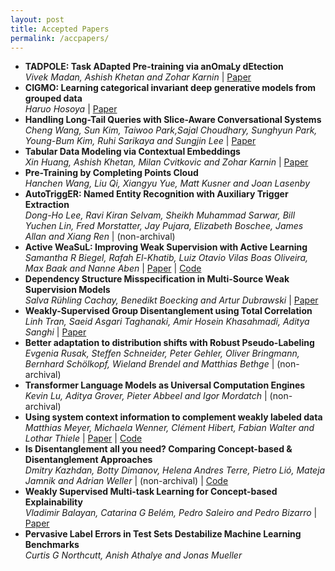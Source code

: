 ```yaml
---
layout: post
title: Accepted Papers
permalink: /accpapers/
---
```


- **TADPOLE: Task ADapted Pre-training via anOmaLy dEtection**<br>*Vivek Madan, Ashish Khetan and Zohar Karnin*
 | [Paper](/papers/3.pdf)
- **CIGMO: Learning categorical invariant deep generative models from grouped data**<br>*Haruo Hosoya*
 | [Paper](/papers/4.pdf)
- **Handling Long-Tail Queries with Slice-Aware Conversational Systems**<br>*Cheng Wang, Sun Kim, Taiwoo Park,Sajal Choudhary, Sunghyun Park, Young-Bum Kim, Ruhi Sarikaya and Sungjin Lee*
 | [Paper](/papers/6.pdf)
- **Tabular Data Modeling via Contextual Embeddings**<br>*Xin Huang, Ashish Khetan, Milan Cvitkovic and Zohar Karnin*
 | [Paper](/papers/7.pdf)
- **Pre-Training by Completing Points Cloud**<br>*Hanchen Wang, Liu Qi, Xiangyu Yue, Matt Kusner and Joan Lasenby*
- **AutoTriggER: Named Entity Recognition with Auxiliary Trigger Extraction**<br>*Dong-Ho Lee, Ravi Kiran Selvam, Sheikh Muhammad Sarwar, Bill Yuchen Lin, Fred Morstatter, Jay Pujara, Elizabeth Boschee, James Allan and Xiang Ren*
 | (non-archival) 
- **Active WeaSuL: Improving Weak Supervision with Active Learning**<br>*Samantha R Biegel, Rafah El-Khatib, Luiz Otavio Vilas Boas Oliveira, Max Baak and Nanne Aben*
 | [Paper](/papers/10.pdf) | [Code](https://github.com/SamanthaBiegel/ActiveWeaSuL)
- **Dependency Structure Misspecification in Multi-Source Weak Supervision Models**<br>*Salva Rühling Cachay, Benedikt Boecking and Artur Dubrawski*
 | [Paper](/papers/12.pdf)
- **Weakly-Supervised Group Disentanglement using Total Correlation**<br>*Linh Tran, Saeid Asgari Taghanaki, Amir Hosein Khasahmadi, Aditya Sanghi*
 | [Paper](/papers/13.pdf)
- **Better adaptation to distribution shifts with Robust Pseudo-Labeling**<br>*Evgenia Rusak, Steffen Schneider, Peter Gehler, Oliver Bringmann, Bernhard Schölkopf, Wieland Brendel and Matthias Bethge*
 | (non-archival) 
- **Transformer Language Models as Universal Computation Engines**<br>*Kevin Lu, Aditya Grover, Pieter Abbeel and Igor Mordatch*
 | (non-archival)
- **Using system context information to complement weakly labeled data**<br>*Matthias Meyer, Michaela Wenner, Clément Hibert, Fabian Walter and Lothar Thiele*
 | [Paper](/papers/22.pdf) | [Code](https://matthiasmeyer.xyz/system-context-info/)
- **Is Disentanglement all you need? Comparing Concept-based & Disentanglement Approaches**<br>*Dmitry Kazhdan, Botty Dimanov, Helena Andres Terre, Pietro Lió, Mateja Jamnik and Adrian Weller*
 | (non-archival) | [Code](https://github.com/dmitrykazhdan/concept-based-xai)
- **Weakly Supervised Multi-task Learning for Concept-based Explainability**<br>*Vladimir Balayan, Catarina G Belém, Pedro Saleiro and Pedro Bizarro*
 | [Paper](/papers/26.pdf)
- **Pervasive Label Errors in Test Sets Destabilize Machine Learning Benchmarks**<br>*Curtis G Northcutt, Anish Athalye and Jonas Mueller*
